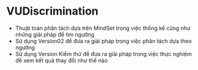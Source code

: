 # VUDiscrimination
+ Thuật toán phân tách dựa trên MindSet trong việc thống kế cũng như những giải pháp để tìm ngưỡng
+ Sử dụng Version02 để đưa ra giải pháp trong việc phân tách dựa theo ngưỡng 
+ Sử dụng Version Kiểm thử để đưa ra giải pháp trong việc thực nghiệm để xem kết quả thay đổi như thế nào 
